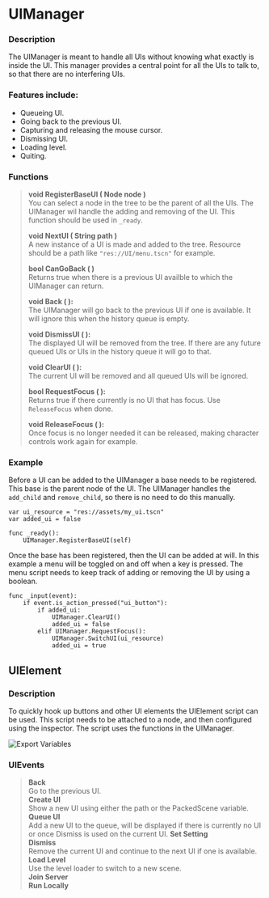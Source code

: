 # UIManager

### Description
The UIManager is meant to handle all UIs without knowing what exactly is inside the UI. This manager provides a central point for all the UIs to talk to, so that there are no interfering UIs.

### Features include:
* Queueing UI.
* Going back to the previous UI.
* Capturing and releasing the mouse cursor.
* Dismissing UI.
* Loading level.
* Quiting.

### Functions
> **void RegisterBaseUI ( Node node )**  
You can select a node in the tree to be the parent of all the UIs. The UIManager wil handle the adding and removing of the UI. This function should be used in ``_ready``.
>
> **void NextUI ( String path )**  
A new instance of a UI is made and added to the tree. Resource should be a path like ``"res://UI/menu.tscn"`` for example.
>
> **bool CanGoBack ( )**  
Returns true when there is a previous UI availble to which the UIManager can return.
>
> **void Back ( ):**  
The UIManager will go back to the previous UI if one is available. It will ignore this when the history queue is empty.
>
> **void DismissUI ( ):**  
The displayed UI will be removed from the tree. If there are any future queued UIs or UIs in the history queue it will go to that.
>
> **void ClearUI ( ):**  
The current UI will be removed and all queued UIs will be ignored.
>
> **bool RequestFocus ( ):**  
Returns true if there currently is no UI that has focus. Use ``ReleaseFocus`` when done.
>
> **void ReleaseFocus ( ):**  
Once focus is no longer needed it can be released, making character controls work again for example.


### Example

Before a UI can be added to the UIManager a base needs to be registered. This base is the parent node of the UI. The UIManager handles the ``add_child`` and ``remove_child``, so there is no need to do this manually.

```gdscript
var ui_resource = "res://assets/my_ui.tscn"
var added_ui = false

func _ready():
	UIManager.RegisterBaseUI(self)
```

Once the base has been registered, then the UI can be added at will. In this example a menu will be toggled on and off when a key is pressed. The menu script needs to keep track of adding or removing the UI by using a boolean.

```gdscript
func _input(event):
	if event.is_action_pressed("ui_button"):
		if added_ui:
			UIManager.ClearUI()
			added_ui = false
		elif UIManager.RequestFocus():
			UIManager.SwitchUI(ui_resource)
			added_ui = true
```

## UIElement

### Description
To quickly hook up buttons and other UI elements the UIElement script can be used. This script needs to be attached to a node, and then configured using the inspector. The script uses the functions in the UIManager.

![Export Variables](https://github.com/moonwards1/Moonwards-Virtual-Moon/raw/3.1/documentation/ui_element_export.png)

### UIEvents

> **Back**  
Go to the previous UI.  
> **Create UI**  
Show a new UI using either the path or the PackedScene variable.  
> **Queue UI**  
Add a new UI to the queue, will be displayed if there is currently no UI or once Dismiss is used on the current UI.
> **Set Setting**  
> **Dismiss**  
Remove the current UI and continue to the next UI if one is available.  
> **Load Level**  
Use the level loader to switch to a new scene.  
> **Join Server**  
> **Run Locally**  
